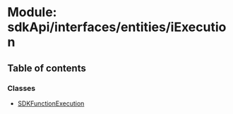 # Module: sdkApi/interfaces/entities/iExecution

## Table of contents

### Classes

- [SDKFunctionExecution](../classes/sdkApi_interfaces_entities_iExecution.SDKFunctionExecution.md)
